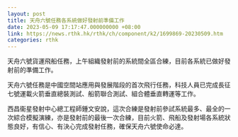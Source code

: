 ```yaml
---
layout: post
title: 天舟六號任務各系統做好發射前準備工作
date: 2023-05-09 17:17:47.000000000 +08:00
link: https://news.rthk.hk/rthk/ch/component/k2/1699869-20230509.htm
categories: rthk
---
```


天舟六號貨運飛船任務，上午組織發射前的系統間全區合練，目前各系統已做好發射前的準備工作。

天舟六號任務是中國空間站應用與發展階段的首次飛行任務，科技人員已完成長征七號運載火箭垂直總裝測試、船箭聯合測試、組合體垂直轉運等工作。

西昌衞星發射中心總工程師鍾文安說，這次合練是發射前參試系統最多、最全的一次綜合模擬演練，亦是發射前的最後一次合練，目前火箭、飛船及發射場各系統狀態良好，有信心、有決心完成發射任務，確保天舟六號使命必達。
